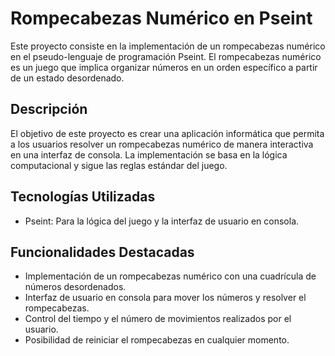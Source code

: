 # Rompecabezas Numérico en Pseint

Este proyecto consiste en la implementación de un rompecabezas numérico en el pseudo-lenguaje de programación Pseint. El rompecabezas numérico es un juego que implica organizar números en un orden específico a partir de un estado desordenado.

## Descripción

El objetivo de este proyecto es crear una aplicación informática que permita a los usuarios resolver un rompecabezas numérico de manera interactiva en una interfaz de consola. La implementación se basa en la lógica computacional y sigue las reglas estándar del juego.

## Tecnologías Utilizadas

- Pseint: Para la lógica del juego y la interfaz de usuario en consola.

## Funcionalidades Destacadas

- Implementación de un rompecabezas numérico con una cuadrícula de números desordenados.
- Interfaz de usuario en consola para mover los números y resolver el rompecabezas.
- Control del tiempo y el número de movimientos realizados por el usuario.
- Posibilidad de reiniciar el rompecabezas en cualquier momento.
